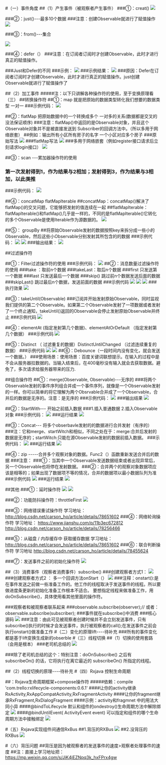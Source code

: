 
#（一）事件角度
##（1）产生事件（被观察者产生事件）
###①：creat() 
![](https://wx3.sinaimg.cn/mw690/006fqmU7ly1frvj4pzbeqj30os07o0su.jpg)

###②：just()---最多10个数据
###注意：创建Observable就进行了赋值操作
![](https://wx3.sinaimg.cn/mw690/006fqmU7ly1frvj4zfwakj30m105974a.jpg)



###③：from()---集合

![](https://wx1.sinaimg.cn/mw690/006fqmU7ly1frvj4u0ggnj30j206lgln.jpg)


###④：defer（）
###注意：在订阅者订阅时才创建Observable，此时才进行真正的赋值操作。

###Just和Defer的不同
###示例：
![](https://wx1.sinaimg.cn/mw690/006fqmU7ly1frvja4669ij30mg0mzjrx.jpg)
###示例结果：
![](https://wx3.sinaimg.cn/mw690/006fqmU7ly1frvja7m4yqj30e703rwe9.jpg)
###原因：Defer在订阅者订阅时才创建Observable，此时才进行真正的赋值操作。just创建Observable就进行了赋值操作了


##（2）加工事件
#####注：以下只讲解各种操作符的使用，至于变换原理看（三）
##转换操作符
##①：map  就是把原始的数据类型转化我们想要的数据类型    一对一
###示例代码：
![](https://wx3.sinaimg.cn/mw690/006fqmU7ly1frvgo2ci0hj30h508cdfu.jpg)

##②：flatMap 把原始数据中的一个转换成多个   一对多的关系(数据都是交叉的没法保证顺序)
###注意：flatMap()中返回的是Observable对象，并且这个Observable对象并不是被直接发送到 Subscriber的回调方法中。（所以多用于网络嵌套）
##例如：输出所有小区所有房子的名字 一个小区对应多个房子
###原始写法
![](https://wx2.sinaimg.cn/mw690/006fqmU7ly1frvgzh69ajj30j3096wel.jpg)
###flatMap写法
![](https://wx3.sinaimg.cn/mw690/006fqmU7ly1frvemmmogij30kj0iimxq.jpg)
###多用于网络嵌套（例如register接口请求后立刻请求login接口）
![](https://wx4.sinaimg.cn/mw690/006fqmU7ly1frvh66y30wj30pu0p9jt7.jpg)



##③：scan ---累加器操作符的使用
### 第一次发射得到1，作为结果与2相加；发射得到3，作为结果与3相加，以此类推
###示例代码：
 ![](https://wx4.sinaimg.cn/mw690/006fqmU7ly1frvha1giwrj30ny0j30wb.jpg)



##④：concatMap flatMapIterable
##concatMap：concatMap()解决了flatMap()的交叉问题，它能够把发射的值连续在一起
##flatMapIterable：flatMapIterable()和flatMap()几乎是一样的，不同的是flatMapIterable()它转化的多个Observable是使用Iterable作为源数据的。
![](https://wx1.sinaimg.cn/mw690/006fqmU7ly1frvhhrdf9vj30gc0a0q2z.jpg)



##⑤： groupBy
##将原始Observable发射的数据按照key来拆分成一些小的Observable，然后这些小Observable分别发射其所包含的的数据
###示例代码：
![](https://wx4.sinaimg.cn/mw690/006fqmU7ly1frvhqpk2zfj30ls09ymxh.jpg)
![](https://wx4.sinaimg.cn/mw690/006fqmU7ly1frvhqpk13aj30kq05ct8o.jpg)
###输出结果：
![](https://wx4.sinaimg.cn/mw690/006fqmU7ly1frvhqpjrz8j30jx048glj.jpg)








##过滤操作符

##①：Filter过滤操作符的使用
###示例代码：
![](https://wx4.sinaimg.cn/mw690/006fqmU7ly1frvhydjzibj30jf0jkju9.jpg)
##②：消息数量过滤操作符的使用
###take ：取前n个数据
###takeLast：取后n个数据
###first 只发送第一个数据
###last 只发送最后一个数据
###skip() 跳过前n个数据发送后面的数据
###skipLast() 跳过最后n个数据，发送前面的数据
###示例代码
![](https://wx2.sinaimg.cn/mw690/006fqmU7ly1frvi43rkm4j30ng0enq37.jpg)
![](https://wx3.sinaimg.cn/mw690/006fqmU7ly1frvi4781z7j30n20ekjrn.jpg)
![](https://wx1.sinaimg.cn/mw690/006fqmU7ly1frvi4fw267j30lu0emdg5.jpg)
###执行效果
![](https://wx1.sinaimg.cn/mw690/006fqmU7ly1frvi4j7x4cj30kh0f3diy.jpg)



##③：takeUntil(Observable)
###订阅并开始发射原始Observable，同时监视我们提供的第二个Observable。如果第二个Observable发射了一项数据或者发射了一个终止通知，takeUntil()返回的Observable会停止发射原始Observable并终止
###示例代码
![](https://wx1.sinaimg.cn/mw690/006fqmU7ly1frvi9g3ycxj30j90kz3yx.jpg)

##④：elementAt (指定发射第几个数据)、elementAtOrDefault （指定发射第几个数据）
###示例代码
![](https://wx1.sinaimg.cn/mw690/006fqmU7ly1frvii72hp8j30p80nt40b.jpg)


##⑤：Distinct （ 过滤重复的数据）DistinctUntilChanged （过滤连续重复的数据）
###示例代码
![](https://wx2.sinaimg.cn/mw690/006fqmU7ly1frvijtvebpj30iv0k9gn0.jpg)
![](https://wx3.sinaimg.cn/mw690/006fqmU7ly1frvijxfdt1j30lh0nftb9.jpg)
##⑥：Debounce（一段时间内没有变化，就会发送一个数据。）
###使用场景：使用场景：百度关键词联想提示。在输入的过程中是不会从服务器拉数据的。当输入结束后，在400毫秒没有输入就会去获取数据。避免了，多次请求给服务器带来的压力.


##组合操作符
##①：merge(Observable, Observable)---无序的
###将两个Observable发射的事件序列组合并成一个事件序列，就像是一个Observable发射的一样。你可以简单的将它理解为两个Obsrvable合并成了一个Observable，合并后的数据是无序的。注意：是无序的
###示例代码：
   ![](https://wx3.sinaimg.cn/mw690/006fqmU7ly1frvemmmogij30kj0iimxq.jpg)
###输出结果
![](https://wx1.sinaimg.cn/mw690/006fqmU7ly1frvf4n9aaaj30dx03wa9u.jpg)



##②：StartWith--- 开始之前插入数据
###1.插入普通数据    2.插入Observable对象
###示例代码：
  ![](https://wx2.sinaimg.cn/mw690/006fqmU7ly1frvfaw7f5cj30h50hf74n.jpg)
###运行结果
![](https://wx1.sinaimg.cn/mw690/006fqmU7ly1frvfdiz2ztj30j80bxjuz.jpg)




##③：Concat--- 将多个obserbavle发射的的数据进行合并发射（有序的）
###注：它和merge、startWitch和相似，不同之处在于：merge:合并后发射的数据是无序的；startWitch:只能在源Observable发射的数据前插入数据。
###示例代码：
![](https://wx2.sinaimg.cn/mw690/006fqmU7ly1frvfmz7ggjj30jh0j1dgm.jpg)
###运行结果
![](https://wx1.sinaimg.cn/mw690/006fqmU7ly1frvfoksygej307c03v3ya.jpg)




##④：zip -----合并多个观察对象的数据。Func2（）函数重新发送合并后的数据
###注意：
###①：当其中一个Observable发送数据结束或者出现异常后，另一个Observable也将停在发射数据。
###②：合并两个的观察对象数据项应该是相等的；如果出现了数据项不等的情况，合并的数据项以最小数据队列为准
###示例代码
![](https://wx4.sinaimg.cn/mw690/006fqmU7ly1frvfxemkmlj30kx0luwf5.jpg)
###运行结果
![](https://wx3.sinaimg.cn/mw690/006fqmU7ly1frvfzp0dmzj306m041we9.jpg)


##其他
###①：延时操作符
![](https://wx4.sinaimg.cn/mw690/006fqmU7ly1frviyapuduj30py0mu0tz.jpg)
![](https://wx3.sinaimg.cn/mw690/006fqmU7ly1frviylly1tj30w803t0t1.jpg)

###②：功能防抖操作符：throttleFirst
![](https://wx4.sinaimg.cn/mw690/006fqmU7ly1frvnvsks4mj30w10bndgb.jpg)


###③：网络错误重试操作符
学习地址：
http://blog.csdn.net/carson_ho/article/details/78651602
###④：网络轮询操作符
学习地址：
https://www.jianshu.com/p/11b3ec672812
http://blog.csdn.net/carson_ho/article/details/78256466

###⑤：从磁盘 / 内存缓存中 获取缓存数据
 学习地址：
http://blog.csdn.net/carson_ho/article/details/78651602
###⑥：联合判断操作符
学习地址
http://blog.csdn.net/carson_ho/article/details/78455624

###⑦：发送事件之前的初始化操作符
![](https://wx4.sinaimg.cn/mw690/006fqmU7ly1frvnpbrjbej30yn0h80u4.jpg)


##（3）消费事件（观察者消费事件）subscribe()
###创建观察者方式1：
![](https://wx2.sinaimg.cn/mw690/006fqmU7ly1frvmm9mqmdj30i30ccmxa.jpg)
###创建观察者方式2 ： 多一个回调方法onStart（）
![](https://wx2.sinaimg.cn/mw690/006fqmU7ly1frvmmb7nktj30iu0cm3yn.jpg)
###注释：onstart():是在事件发送之前做一些准备工作的。他工作的线程取决于发送事件的线程。所以要做进度条更新的初始化准备工作根本不适合。 要想指定线程来做准备工作，用doOnSubscribe()，具体使用看其他里面的操作符。


###观察者和被观察者联系起来
###observable.subscribe(observer);// 或者：observable.subscribe(subscriber);
###事件就在subscribe()中消费
###核心源码
![](https://wx1.sinaimg.cn/mw690/006fqmU7ly1frvmwzb75jj30kf04f0sn.jpg)
###注意：由此可见被观察者创建时候并不会立刻发送事件，只有subscribe()执行的时候才会发送事件，执行被观察者的call();在发送事件之前会执行onstart()做准备工作
#（二）变化的原理lift----待补充
###所有的事件变化都是基于lift变换生成新的obserble
#（三）线程切换
##（1）切换的使用套路（会用是根本）
###老司机总结的
![](https://wx1.sinaimg.cn/mw690/006fqmU7ly1frvit6fr3lj31hc0u041j.jpg)

###除了老司机总结的这个：特别注意：doOnSubscribe() 之后有 subscribeOn() 的话，它将执行在离它最近的 subscribeOn() 所指定的线程。   

##（2）线程切换的原理----待补充
#（四）Rxjava 控制生命周期

##：Rxjava生命周期框架+compose操作符
#####依赖：compile 'com.trello:rxlifecycle-components:0.6.1'
####让你的activity继承RxActivity,RxAppCompatActivity,RxFragmentActivity
####让你的fragment继承RxFragment,RxDialogFragment
####示例：activity和fragmnet 中的用法大同小异
####@bindToLifecycle  默认和组件的ondestroy()生命周期方法中解除绑定
![](https://wx1.sinaimg.cn/mw690/006fqmU7ly1frvne0ozwej30ng09n0sr.jpg)
####@bindUntilEvent( ActivityEvent event)   可以指定和组件的哪个生命周期方法中接触绑定
![](https://wx4.sinaimg.cn/mw690/006fqmU7ly1frvne2rjg3j30oy08lmx7.jpg)




#（五）Rxjava实现组件间通信RxBus
##1.背压的RXBus
![](https://wx2.sinaimg.cn/mw690/006fqmU7ly1frvnkcbztjj30hj0l6dgc.jpg)
##2.没背压的RXBus
![](https://wx3.sinaimg.cn/mw690/006fqmU7ly1frvnkg3jxkj30gr0l174s.jpg)

#（六）背压问题
##背压是因为被观察者的发送事件的速度>观察者处理事件的速度
##注：直接上学习地址把：
https://mp.weixin.qq.com/s/JiK4jEZNpq3k_hxFPrx4gw




